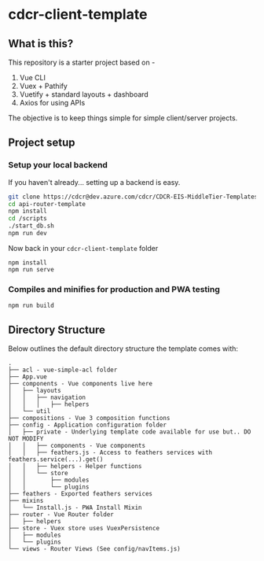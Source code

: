 # cdcr-client-template

## What is this?

This repository is a starter project based on -

1. Vue CLI
2. Vuex + Pathify
3. Vuetify + standard layouts + dashboard
4. Axios for using APIs

The objective is to keep things simple for simple client/server projects.

## Project setup

### Setup your local backend

If you haven't already... setting up a backend is easy.

```sh
git clone https://cdcr@dev.azure.com/cdcr/CDCR-EIS-MiddleTier-Templates/_git/api-router-template
cd api-router-template
npm install
cd /scripts
./start_db.sh
npm run dev
```

Now back in your `cdcr-client-template` folder

```
npm install
npm run serve
```

### Compiles and minifies for production and PWA testing

```
npm run build
```

## Directory Structure

Below outlines the default directory structure the template comes with:

```
.
├── acl - vue-simple-acl folder
├── App.vue
├── components - Vue components live here
│   ├── layouts
│   │   ├── navigation
│   │   │   ├── helpers
│   └── util
├── compositions - Vue 3 composition functions
├── config - Application configuration folder
│   ├── private - Underlying template code available for use but.. DO NOT MODIFY
│   │   ├── components - Vue components
│   │   ├── feathers.js - Access to feathers services with feathers.service(...).get()
│   │   ├── helpers - Helper functions
│   │   └── store
│   │       ├── modules
│   │       └── plugins
├── feathers - Exported feathers services
├── mixins
│   └── Install.js - PWA Install Mixin
├── router - Vue Router folder
│   ├── helpers
├── store - Vuex store uses VuexPersistence
│   ├── modules
│   └── plugins
└── views - Router Views (See config/navItems.js)
```
